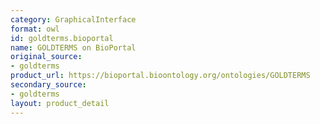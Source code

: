 ```yaml
---
category: GraphicalInterface
format: owl
id: goldterms.bioportal
name: GOLDTERMS on BioPortal
original_source:
- goldterms
product_url: https://bioportal.bioontology.org/ontologies/GOLDTERMS
secondary_source:
- goldterms
layout: product_detail
---
```

